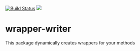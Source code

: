 [![Build Status](https://travis-ci.org/treilly94/wrapper-writer.svg?branch=development)](https://travis-ci.org/treilly94/wrapper-writer)
[![](https://img.shields.io/badge/taiga-kanban-green.svg)](https://tree.taiga.io/project/treilly94-wrapper-writer/)
# wrapper-writer
This package dynamically creates wrappers for your methods 
